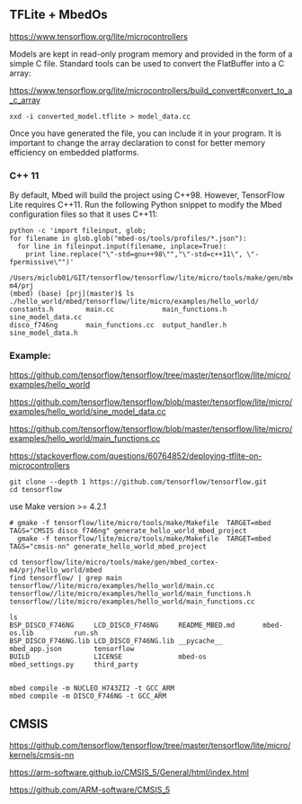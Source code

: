 ## TFLite + MbedOs

<https://www.tensorflow.org/lite/microcontrollers>

Models are kept in read-only program memory and provided in the form of a simple C file. 
Standard tools can be used to convert the FlatBuffer into a C array:

<https://www.tensorflow.org/lite/microcontrollers/build_convert#convert_to_a_c_array>

```
xxd -i converted_model.tflite > model_data.cc
```
Once you have generated the file, you can include it in your program. It is important to change the array declaration to const for better memory efficiency on embedded platforms.


### C++ 11

By default, Mbed will build the project using C++98. However, TensorFlow Lite requires C++11. Run the following Python snippet to modify the Mbed configuration files so that it uses C++11:
```
python -c 'import fileinput, glob;
for filename in glob.glob("mbed-os/tools/profiles/*.json"):
  for line in fileinput.input(filename, inplace=True):
    print line.replace("\"-std=gnu++98\"","\"-std=c++11\", \"-fpermissive\"")'
```

```
/Users/miclub01/GIT/tensorflow/tensorflow/lite/micro/tools/make/gen/mbed_cortex-m4/prj
(mbed) (base) [prj](master)$ ls ./hello_world/mbed/tensorflow/lite/micro/examples/hello_world/
constants.h        main.cc            main_functions.h   sine_model_data.cc
disco_f746ng       main_functions.cc  output_handler.h   sine_model_data.h
```
### Example:
<https://github.com/tensorflow/tensorflow/tree/master/tensorflow/lite/micro/examples/hello_world>

<https://github.com/tensorflow/tensorflow/blob/master/tensorflow/lite/micro/examples/hello_world/sine_model_data.cc>

<https://github.com/tensorflow/tensorflow/blob/master/tensorflow/lite/micro/examples/hello_world/main_functions.cc>

<https://stackoverflow.com/questions/60764852/deploying-tflite-on-microcontrollers>

```
git clone --depth 1 https://github.com/tensorflow/tensorflow.git
cd tensorflow
```
use Make version >= 4.2.1
```
# gmake -f tensorflow/lite/micro/tools/make/Makefile  TARGET=mbed TAGS="CMSIS disco_f746ng" generate_hello_world_mbed_project
  gmake -f tensorflow/lite/micro/tools/make/Makefile  TARGET=mbed TAGS="cmsis-nn" generate_hello_world_mbed_project

cd tensorflow/lite/micro/tools/make/gen/mbed_cortex-m4/prj/hello_world/mbed
find tensorflow/ | grep main
tensorflow//lite/micro/examples/hello_world/main.cc
tensorflow//lite/micro/examples/hello_world/main_functions.h
tensorflow//lite/micro/examples/hello_world/main_functions.cc

ls
BSP_DISCO_F746NG     LCD_DISCO_F746NG     README_MBED.md       mbed-os.lib          run.sh
BSP_DISCO_F746NG.lib LCD_DISCO_F746NG.lib __pycache__          mbed_app.json        tensorflow
BUILD                LICENSE              mbed-os              mbed_settings.py     third_party


mbed compile -m NUCLEO_H743ZI2 -t GCC_ARM
mbed compile -m DISCO_F746NG -t GCC_ARM 
```

## CMSIS
<https://github.com/tensorflow/tensorflow/tree/master/tensorflow/lite/micro/kernels/cmsis-nn>

<https://arm-software.github.io/CMSIS_5/General/html/index.html>

<https://github.com/ARM-software/CMSIS_5>

